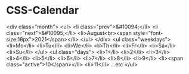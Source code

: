 # CSS-Calendar
&lt;div class="month">   &lt;ul>     &lt;li class="prev">&amp;#10094;&lt;/li>     &lt;li class="next">&amp;#10095;&lt;/li>     &lt;li>August&lt;br>&lt;span style="font-size:18px">2021&lt;/span>&lt;/li>   &lt;/ul> &lt;/div>  &lt;ul class="weekdays">   &lt;li>Mo&lt;/li>   &lt;li>Tu&lt;/li>   &lt;li>We&lt;/li>   &lt;li>Th&lt;/li>   &lt;li>Fr&lt;/li>   &lt;li>Sa&lt;/li>   &lt;li>Su&lt;/li> &lt;/ul>  &lt;ul class="days">   &lt;li>1&lt;/li>   &lt;li>2&lt;/li>   &lt;li>3&lt;/li>   &lt;li>4&lt;/li>   &lt;li>5&lt;/li>   &lt;li>6&lt;/li>   &lt;li>7&lt;/li>   &lt;li>8&lt;/li>   &lt;li>9&lt;/li>   &lt;li>&lt;span class="active">10&lt;/span>&lt;/li>   &lt;li>11&lt;/li>   ...etc &lt;/ul>
